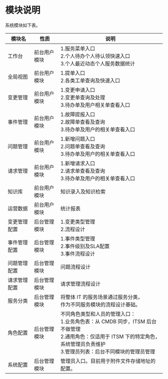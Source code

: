 # 模块说明

系统模块如下表。

| 模块名|性质|说明|
| ------ |---- |----|
| 工作台   | 前台用户模块 | 1.服务菜单入口<br>2.个人待办个人待认领快速入口<br>3.个人最近动态个人服务数据统计|
| 全局视图 | 前台用户模块 | 1.提单入口<br>2.各类工单查询及快速入口|
| 变更管理 | 前台用户模块 | 1.变更申请入口<br>2.变更单查询及处理<br>3.待办单及用户相关单查看入口|
| 事件管理 | 前台用户模块 | 1.故障提报入口<br>2.故障单查看及查询<br>3.待办单及用户的相关单查看入口|
| 问题管理 | 前台用户模块 | 1.新增问题入口<br>2.问题单查看及查询<br>3.待办单及用户的相关单查看入口|
| 请求管理 | 前台用户模块 | 1.新增请求入口<br>2.请求单查看及查询<br>3.待办单及用户的相关单查看入口|
| 知识库   | 前台用户模块 | 知识录入及知识检索|
| 运营数据 | 前台用户模块 | 统计报表|
| 变更管理配置 | 后台管理模块 | 1.变更类型管理<br>2.流程设计|
| 事件管理配置 | 后台管理模块 | 1.事件类型管理<br>2.事件级别及SLA配置<br>3.事件流程设计|
| 问题管理配置 | 后台管理模块 | 问题流程设计|
| 请求管理配置 | 后台管理模块 | 请求管理流程设计|
| 服务分类 | 后台管理模块 | 将整体 IT 的服务场景通过服务分类，<br>作为不同服务模块的流程设计基础。|
| 角色配置 | 后台管理模块 | 不同角色类型和人员的管理入口：<br>1.业务角色表：从 CMDB 同步，ITSM 后台不做管理<br>2.通用角色：仅适用于 ITSM 下的特定角色，系统管理员负责维护<br>3.管理员列表：后台不同模块的管理员管理|
| 系统配置 | 后台管理模块 | 管理员入口。目前用于附件文件存储地址的配置。|

